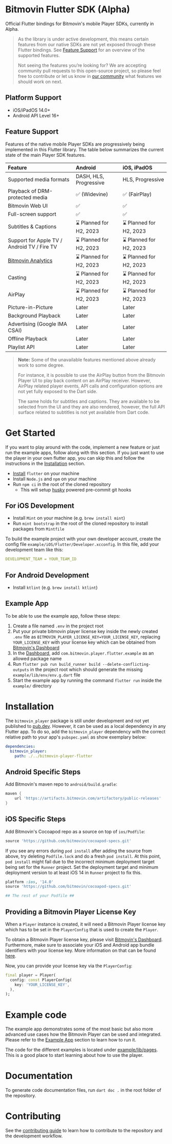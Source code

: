 # Bitmovin Flutter SDK (Alpha) 

Official Flutter bindings for Bitmovin's mobile Player SDKs, currently in Alpha.

> As the library is under active development, this means certain features from our native SDKs are not yet exposed 
> through these Flutter bindings. See [Feature Support](#feature-support) for an overview of the supported features.
>
> Not seeing the features you’re looking for?
> We are accepting community pull requests to this open-source project, so please feel free to contribute 
> or let us know in [our community](https://community.bitmovin.com/c/requests/14) what features we should work on next.

## Platform Support 

* iOS/iPadOS 14.0+
* Android API Level 16+

## Feature Support

Features of the native mobile Player SDKs are progressively being implemented in this Flutter library. The table below summarizes the current state of the main Player SDK features.

| Feature | Android | iOS, iPadOS |
| :--- | :--- | :--- |
| Supported media formats | DASH, HLS, Progressive | HLS, Progressive |
| Playback of DRM-protected media | :white_check_mark: (Widevine) | :white_check_mark: (FairPlay) |
| Bitmovin Web UI | :white_check_mark: | :white_check_mark:|
| Full-screen support | :white_check_mark: | :white_check_mark: |
| Subtitles & Captions | :hourglass: Planned for H2, 2023 | :hourglass: Planned for H2, 2023 |
| Support for Apple TV / Android TV / Fire TV | :hourglass: Planned for H2, 2023 | :hourglass: Planned for H2, 2023 |
| [Bitmovin Analytics](https://developer.bitmovin.com/playback/docs/enabling-bitmovin-analytics) | :hourglass: Planned for H2, 2023 | :hourglass: Planned for H2, 2023 |
| Casting | :hourglass: Planned for H2, 2023 | :hourglass: Planned for H2, 2023 |
| AirPlay | :hourglass: Planned for H2, 2023 | :hourglass: Planned for H2, 2023 |
| Picture-in-Picture | Later | Later |
| Background Playback | Later | Later |
| Advertising (Google IMA CSAI) | Later | Later |
| Offline Playback | Later | Later |
| Playlist API | Later | Later |

> **Note:**
> Some of the unavailable features mentioned above already work to some degree. 
> 
> For instance, it is possible to use the AirPlay button from the Bitmovin Player UI to play back content on an AirPlay 
> receiver. However, AirPlay related player events, API calls and configuration options are not yet fully exposed to the 
> Dart side. 
> 
> The same holds for subtitles and captions. They are available to be selected from the UI and they are also rendered, 
> however, the full API surface related to subtitles is not yet available from Dart code.

# Get Started
If you want to play around with the code, implement a new feature or just run the example apps, follow along with this section. If you just want to use the player in your own flutter app, you can skip this and follow the instructions in the [Installation](#installation) section.

- [Install](https://docs.flutter.dev/get-started/install) `flutter` on your machine
- Install `Node.js` and `npm` on your machine
- Run `npm ci` in the root of the cloned repository
  - This will setup [husky](https://github.com/typicode/husky) powered pre-commit git hooks

## For iOS Development
- Install `Mint` on your machine (e.g. `brew install mint`)
- Run `mint bootstrap` in the root of the cloned repository to install packages from `Mintfile`

To build the example project with your own developer account, create the config file 
`example/iOS/Flutter/Developer.xcconfig`. In this file, add your development team like this:

```yml
DEVELOPMENT_TEAM = YOUR_TEAM_ID
```

## For Android Development
- Install `ktlint` (e.g. `brew install ktlint`)

## Example App
To be able to use the example app, follow these steps:
1. Create a file named `.env` in the project root
1. Put your private bitmovin player license key inside the newly created `.env` file as `BITMOVIN_PLAYER_LICENSE_KEY=YOUR_LICENSE_KEY`, replacing `YOUR_LICENSE_KEY` with your license key which can be obtained from [Bitmovin's Dashboard](https://bitmovin.com/dashboard)
1. In the [Dashboard](https://bitmovin.com/dashboard), add `com.bitmovin.player.flutter.example` as an allowed package name
1. Run `flutter pub run build_runner build --delete-conflicting-outputs` in the project root which should generate the missing `example/lib/env/env.g.dart` file
1. Start the example app by running the command `flutter run` inside the `example/` directory

# Installation
The `bitmovin_player` package is still under development and not yet published to [pub.dev](https://pub.dev). 
However, it can be used as a local dependency in any Flutter app. To do so, add the `bitmovin_player` dependency with the
correct relative path to your app's `pubspec.yaml` as show exemplary below:

```yml
dependencies:
  bitmovin_player:
    path: ./../bitmovin-player-flutter
```

## Android Specific Steps
Add Bitmovin's maven repo to `android/build.gradle`:
```gradle
maven {
    url 'https://artifacts.bitmovin.com/artifactory/public-releases'
}
```

## iOS Specific Steps
Add Bitmovin's Cocoapod repo as a source on top of `ios/Podfile`:
```ruby
source 'https://github.com/bitmovin/cocoapod-specs.git'
```

If you see any errors during `pod install` after adding the source from above, try deleting `Podfile.lock` and do a 
fresh `pod install`. At this point, `pod install` might fail due to the incorrect minimum deployment target being set 
for the `Runner` project. Set the deployment target and minimum deployment version to at least iOS 14 in `Runner` 
project to fix this.

```ruby
platform :ios, '14.0'
source 'https://github.com/bitmovin/cocoapod-specs.git'

## The rest of your Podfile ##
```

## Providing a Bitmovin Player License Key
When a `Player` instance is created, it will need a Bitmovin Player license key which has to be set in the `PlayerConfig` that is used to create the `Player`. 

To obtain a Bitmovin Player license key, please visit [Bitmovin's Dashboard](https://bitmovin.com/dashboard). Furthermore, make sure to associate your iOS and Android app bundle identifiers with your license key. More information on that can be found [here](https://bitmovin.com/docs/player/getting-started/ios#step-3-configure-your-player-license).

Now, you can provide your license key via the `PlayerConfig`:
```dart
final player = Player(
  config: const PlayerConfig(
    key: 'YOUR_LICENSE_KEY',
  ),
);
```

# Example code
The example app demonstrates some of the most basic but also more advanced use cases how the Bitmovin Player can be used and integrated. Please refer to the [Example App](#example-app) section to learn how to run it.

The code for the different examples is located under [example/lib/pages](example/lib/pages). This is a good place to start learning about how to use the player.

# Documentation
To generate code documentation files, run `dart doc .` in the root folder of the repository.

# Contributing
See the [contributing guide](CONTRIBUTING.md) to learn how to contribute to the repository and the development workflow.
